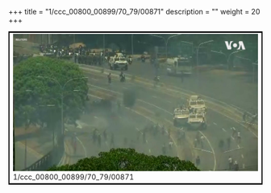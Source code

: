 +++
title = "1/ccc_00800_00899/70_79/00871"
description = ""
weight = 20
+++

<table style="border:2px solid black;max-width:800px;max-height:800px;" 
><tr><td>
<img class="center-fit-jpg"
src="/jpg_/aaa_20190430_NxaOmWaI8sI_00870.jpg">
1/ccc_00800_00899/70_79/00871
</img></td></tr></table>
